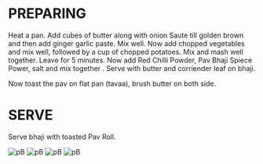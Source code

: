 # PREPARING 

Heat a pan. Add cubes of butter along with onion
Saute till golden brown and then add ginger garlic paste. Mix well.
Now add chopped vegetables and mix well, followed by a cup of chopped potatoes. Mix and mash well together.
Leave for 5 minutes.
Now add Red Chilli Powder, Pav Bhaji Spiece Power, salt and mix together .
Serve with butter and corriender leaf on bhaji.

Now toast the pav on flat pan (tavaa), brush butter on both side.

# SERVE 
Serve bhaji with toasted Pav Roll.

![pB](https://tse3.mm.bing.net/th?id=OIP.q25JRTBYC2uay2Q14pcqgQHaG5&pid=Api&P=0&w=174&h=163)
![pB](https://tse4.mm.bing.net/th?id=OIP.E8-G_CqIVZ_bMbmOQU3KTAHaLH&pid=Api&P=0&w=300&h=300)
![pB](https://tse2.mm.bing.net/th?id=OIP.G2aX44t_h1INff2TE4rAuwHaH-&pid=Api&P=0&w=300&h=300)
![pB](https://tse4.mm.bing.net/th?id=OIP.xLryW2b7u9uyMFYZtkUyHAHaE8&pid=Api&P=0&w=277&h=185)
